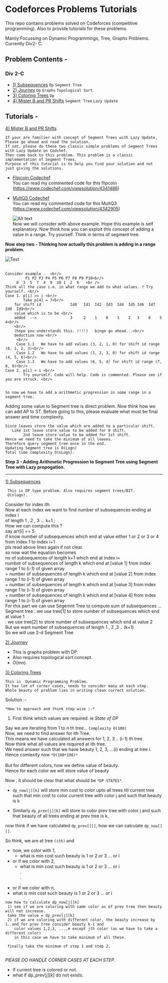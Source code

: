 # Codeforces Problems Tutorials  
This repo contains problems solved on Codeforces (competitive programming).
Also to provide tutorials for these problems.

Mainly Focussing on Dynamic Programmings, Tree, Graphs Problems. 
Currently Div2- C.

## Problem Contents - 
### Div 2-C 
* [1) Subsequences](http://codeforces.com/problemset/problem/597/C) `Dp` `Segment Tree`
* [2) Journey](http://codeforces.com/problemset/problem/721/C) `Dp` `Graphs` `Topological Sort`
* [3) Coloring Trees](http://codeforces.com/problemset/problem/711/C) `Dp`
* [4) Mister B and PR Shifts](http://codeforces.com/problemset/problem/820/D) `Segment Tree` `Lazy Update`
## Tutorials - 
[4) Mister B and PR Shifts](http://codeforces.com/problemset/problem/820/D)
```
If your are familier with concept of Segment Trees with Lazy Update, Please go ahead and read the solution. 
If not, please do these two classic simple problems of Segment Trees with Lazy Update on Codchef. 
Then come back to this problem. This problem is a classic implementation of Segment Trees. 
Purpose of this tutorial is to help you find your solution and not just giving the solutions.
```
* [Flipcoin Codechef](https://www.codechef.com/problems/FLIPCOIN) <br/>
  You can read my commented code for this flipcoin (https://www.codechef.com/viewsolution/4341486)
* [MultQ3 Codechef](https://www.codechef.com/problems/MULTQ3)  <br/>
  You can read my commented code for this MultQ3 (https://www.codechef.com/viewsolution/4342905)
  
  ![Alt text](https://user-images.githubusercontent.com/26462566/27768658-46f17eb6-5f36-11e7-8c24-d1ff7072dcd8.jpg) <br/>
 Now we will consider with above example. Hope this example is self explanatory.
 Now think how you can exploit this concept of adding a value in a range. Try yourself. Think in terms of segment tree.
 
 <b>Now step two - Thinking how actually this problem is adding in a range problem. </b> 
 
 ![Text](https://user-images.githubusercontent.com/26462566/27768833-3209fb0a-5f3a-11e7-8a84-e5a520a56c97.jpg) <br/>
 <br/>
 ```
 Consider example -  <br/>
          P1 P2 P3 P4 P5 P6 P7 P8 P9 P10<br/>
	  8  3  5  7  4  9  10 1  2  6   <br />
 Think all the case i.e. in what range we add to what values. ? Try yourself. <br/>	  
 Case 1. p[i] >= i <br/>
         Take p[4] = 7<br/>
	 for shift id             Id0   Id1  Id2  Id3  Id4  Id5 Id6  Id7  Id8  Id9<br/>
	 value which is to be <br/>
	 added  -->               3     2    1    0    1    2   3    6    5    4<br/>
	 <br/>
	 (hope you understands this. !!!!)   bingo go ahead...<br/>
	 deduction now <br/>
	  <br/>
	  Case 1.1   We have to add values (3, 2, 1, 0) for shift id range (0, 1, 2, 3)<br/>
	  Case 1.2   We have to add values (1, 2, 3, 0) for shift id range (4, 5, 6)<br/>
	  Case 1.3   We have to add values (6, 5, 4) for shift id range (7, 8, 9)<br/>
 Case 2. p[i] < i <br/>
         Try yourself. Code will help. Code is commented. Please see if you are struck. <br/>
	  

```	  
 
 ```
 So now we have to add a arithmetic progression in some range in a segment tree.
  ```
 Adding some value to Segment tree is direct problem. Now think how we can add AP to ST.
 Before going to this, please evaluate what must be final answer and time complexity.
 
 ```
 Since leaves store the value which are added to a particular shift. 
 	Like 1st leave store value to be added for 0 shift.
	     2nd leave store value to be added for 1st shift.
 Hence we need to take the minimum of all leaves.
 Therefore query segment tree once in the end. 
 Updating Segment tree is O(Logn)
 Total time complexity O(nLogn).
 ```
 <b> Step 3 - Adding Arithmetic Progression to Segment Tree using Segment Tree with Lazy propogation. </b>  
 
 
----------------------------------------------------------------------------------------------------------------------------------------
[1) Subsequences](http://codeforces.com/problemset/problem/597/C)
  ```
   This is DP type problem. Also requires segment trees/BIT. 
   O(nlogn).
  ```
  Consider for index ith <br />
	Now at each index we want to find number of subsequences ending at index i <br />
	of length 1 , 2 , 3 ... k+1 ; <br />
	How we can compute this ? <br />
	say arr[i] == 5 <br />
	if know number of subsequences which end at value either 1 or 2 or 3 or 4 <br />
		  from index 1 to index i+1 <br />
		  pls read above lines again if not clear. <br />
		so now wat the equation becomes <br />
		no of subsequences of length k+1 which end at index i= <br />
		number of subsequences of length k which end at [value 1] from index range 1  to (i-1) of given array  <br />
	+   number of subsequences of length k which end at [value 2] from index range 1  to (i-1) of given array <br />
	+   number of subsequences of length k which end at [value 3] from index range 1  to (i-1) of given array <br />
	+   number of subsequences of length k which end at [value 4] from index range 1  to (i-1) of given array 	<br />
	For this part we can use Segemnt Tree to compute sum of subsequences ...<br />
		Segment tree : we use tree[1] to store number of subsequences which end at value 1 <br />
		             : we use tree[2] to store number of subsequences which end at value 2 <br />
		But we want number of subsequences of length 1 , 2 ,3 .. (k+1)  <br />
		 So we will use 2-d Segment Tree   <br />
     
[2) Journey](http://codeforces.com/problemset/problem/721/C)
  - This is graphs problem with DP.
  - Also requires topological sort concept.
  - O(mn).


[3) Coloring Trees](http://codeforces.com/problemset/problem/711/C)
  ```
  This is  Dynamic Programming Problem.
  It has lot of corner cases, needs to consider many at each step.
  Whole beauty of problem lies in writing clean correct solution.
  ```

  Solution :-

  `*How to approach and think step wise :-*` <br />
  
  1) First think which values are required. ie *State of DP* <br />

  Say we are iterating from 1 to n th tree... `Complexity O(100)` <br />
  Now, we need to find answer for ith Tree. <br />
  This means we have calculated all answers for 1, 2, 3 .. (i-1) th tree.<br />
  Now think what all values are required at ith tree.<br />
  We need answer such that we have beauty 1, 2, 3, ...(i) ending at tree i. Hence comlexity now `*O(100*100)*`<br />
  <br />
  But for different colors, how we define value of beauty.<br />
  Hence for each color we will store value of beauty<br />
  
  Now , it should be clear that what should be `*DP STATES*`.
  
  * `dp_now[j][k]` will store min cost to color upto all trees till current tree such that
  min cost to color current tree with color j and such that beauty is k
  
  * Similarly `dp_prev[j][k]` will store to color prev tree with color j and such that beauty of all 
  trees ending at prev tree is k.
  
  now think if we have calculated `dp_prev[][]`, how we can calculate `dp_now[][]`.
  
  So think, we are at tree `(ith)` and <br />
  * now, we color with 1, <br />
    * what is min cost such beauty is 1 or 2 or 3 ... or i <br />
  * or if we color with 2,<br />
    * what is min cost such beauty is 1 or 2 or 3 ... or i <br />
   .<br />
   .<br />
   .<br />
  * or if we color with n,<br />
   * what is min cost such beauty is 1 or 2 or 3 ... or i <br />

  ```
  now how to calculate dp_now[j][k]
   1) see if we are coloring with same color as of prev tree then beauty will not increase. 
   take the value = dp_prev[j][k]  
   2) if we are coloring with different color, the beauty increase by 1..and for prev tree consider beauty k-1 and
      color values 1,2,3, ...,m except jth color (as we have to take a different color)
      in this case we have to take minimum of all these.
      
   finally take the minimum of step 1 and step 2. 
   
  ```
  *PlEASE DO HANDLE CORNER CASES AT EACH STEP.*
  * If current tree is colored or not.
  * what if dp_prev[j][k] do not exists.
  






